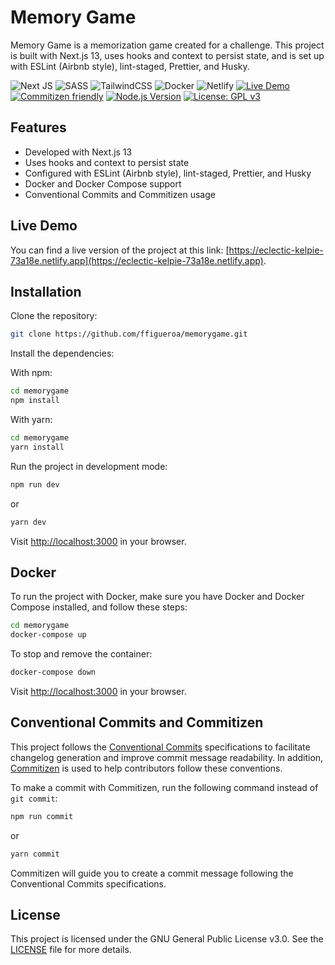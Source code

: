 
# Memory Game

Memory Game is a memorization game created for a challenge. This project is built with Next.js 13, uses hooks and context to persist state, and is set up with ESLint (Airbnb style), lint-staged, Prettier, and Husky.


![Next JS](https://img.shields.io/badge/Next-black?style=for-the-badge&logo=next.js&logoColor=white)        ![SASS](https://img.shields.io/badge/SASS-hotpink.svg?style=for-the-badge&logo=SASS&logoColor=white) ![TailwindCSS](https://img.shields.io/badge/tailwindcss-%2338B2AC.svg?style=for-the-badge&logo=tailwind-css&logoColor=white) ![Docker](https://img.shields.io/badge/docker-%230db7ed.svg?style=for-the-badge&logo=docker&logoColor=white) ![Netlify](https://img.shields.io/badge/netlify-%23000000.svg?style=for-the-badge&logo=netlify&logoColor=#00C7B7)
[![Live Demo](https://img.shields.io/badge/demo-online-green.svg)](https://eclectic-kelpie-73a18e.netlify.app) [![Commitizen friendly](https://img.shields.io/badge/commitizen-friendly-brightgreen.svg)](http://commitizen.github.io/cz-cli/) [![Node.js Version](https://img.shields.io/badge/node-%3E%3D12.0.0-brightgreen)](https://nodejs.org/en/download/) [![License: GPL v3](https://img.shields.io/badge/License-GPLv3-blue.svg)](https://www.gnu.org/licenses/gpl-3.0)

## Features

- Developed with Next.js 13
- Uses hooks and context to persist state
- Configured with ESLint (Airbnb style), lint-staged, Prettier, and Husky
- Docker and Docker Compose support
- Conventional Commits and Commitizen usage

## Live Demo

You can find a live version of the project at this link: [https://eclectic-kelpie-73a18e.netlify.app](https://eclectic-kelpie-73a18e.netlify.app).


## Installation

Clone the repository:
```sh
git clone https://github.com/ffigueroa/memorygame.git
```

Install the dependencies:

With npm:
```sh
cd memorygame
npm install
```
With yarn:
```sh
cd memorygame
yarn install
```
Run the project in development mode:
```sh
npm run dev
```
or
```sh
yarn dev
```
Visit [http://localhost:3000](http://localhost:3000) in your browser.

## Docker

To run the project with Docker, make sure you have Docker and Docker Compose installed, and follow these steps:

```sh
cd memorygame
docker-compose up
```
To stop and remove the container:
```sh
docker-compose down
```
Visit [http://localhost:3000](http://localhost:3000) in your browser.

## Conventional Commits and Commitizen

This project follows the [Conventional Commits](https://www.conventionalcommits.org/) specifications to facilitate changelog generation and improve commit message readability. In addition, [Commitizen](http://commitizen.github.io/cz-cli/) is used to help contributors follow these conventions.

To make a commit with Commitizen, run the following command instead of `git commit`:
```sh
npm run commit
```
or
```sh
yarn commit
```
Commitizen will guide you to create a commit message following the Conventional Commits specifications.

## License

This project is licensed under the GNU General Public License v3.0. See the [LICENSE](LICENSE) file for more details.
